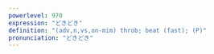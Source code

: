 ```yaml
---
powerlevel: 970
expression: "どきどき"
definition: "(adv,n,vs,on-mim) throb; beat (fast); (P)"
pronunciation: "どきどき"
---
```

